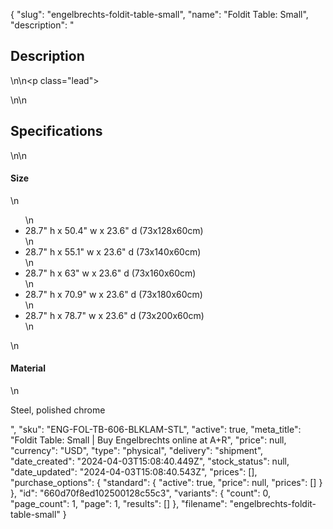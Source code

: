 {
  "slug": "engelbrechts-foldit-table-small",
  "name": "Foldit Table: Small",
  "description": "<h2>Description</h2>\n<!-- split -->\n<p class=\"lead\"> </p>\n<!-- split -->\n<h2>Specifications</h2>\n<!-- split -->\n<h4>Size</h4>\n<ul>\n<li>28.7\" h x 50.4\" w x 23.6\" d (73x128x60cm)</li>\n<li>28.7\" h x 55.1\" w x 23.6\" d (73x140x60cm)</li>\n<li>28.7\" h x 63\" w x 23.6\" d (73x160x60cm)</li>\n<li>28.7\" h x 70.9\" w x 23.6\" d (73x180x60cm)</li>\n<li>28.7\" h x 78.7\" w x 23.6\" d (73x200x60cm)</li>\n</ul>\n<h4>Material</h4>\n<p>Steel, polished chrome</p>",
  "sku": "ENG-FOL-TB-606-BLKLAM-STL",
  "active": true,
  "meta_title": "Foldit Table: Small | Buy Engelbrechts online at A+R",
  "price": null,
  "currency": "USD",
  "type": "physical",
  "delivery": "shipment",
  "date_created": "2024-04-03T15:08:40.449Z",
  "stock_status": null,
  "date_updated": "2024-04-03T15:08:40.543Z",
  "prices": [],
  "purchase_options": {
    "standard": {
      "active": true,
      "price": null,
      "prices": []
    }
  },
  "id": "660d70f8ed102500128c55c3",
  "variants": {
    "count": 0,
    "page_count": 1,
    "page": 1,
    "results": []
  },
  "filename": "engelbrechts-foldit-table-small"
}